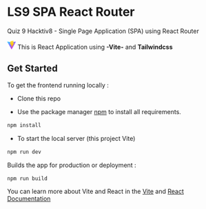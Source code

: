 # LS9 SPA React Router
Quiz 9 Hacktiv8 - Single Page Application (SPA) using React Router 

<img src="public\vite.svg" style="width: 20px; align-items: center"> This is React Application using **-Vite-** and **Tailwindcss**



## Get Started
To get the frontend running locally :
* Clone this repo

* Use the package manager [npm](https://www.npmjs.com/) to install all requirements.
```bash
npm install
```

* To start the local server (this project Vite)
```bash
npm run dev
```


Builds the app for production or deployment :
```bash
npm run build
```

You can learn more about Vite and React in the [Vite](https://vitejs.dev/guide/) and 
[React Documentation](https://reactjs.org/)
